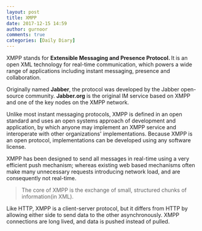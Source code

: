 ```yaml
---
layout: post
title: XMPP
date: 2017-12-15 14:59
author: gurnoor
comments: true
categories: [Daily Diary]
---
```

XMPP stands for <b>Extensible Messaging and Presence Protocol. </b>It<b> </b>is an open XML technology for real-time communication, which powers a wide range of applications including instant messaging, presence and collaboration.
<div class="page-content row"></div>
Originally named <b>Jabber</b>, the protocol was developed by the Jabber open-source community. <strong>Jabber.org</strong> is the original IM service based on XMPP and one of the key nodes on the XMPP network.

Unlike most instant messaging protocols, XMPP is defined in an open standard and uses an open systems approach of development and application, by which anyone may implement an XMPP service and interoperate with other organizations' implementations. Because XMPP is an open protocol, implementations can be developed using any software license.

XMPP has been designed to send all messages in real-time using a very efficient push mechanism; whereas existing web based mechanisms often make many unnecessary requests introducing network load, and are consequently not real-time.
<blockquote><span id="__w2_FwJXIOA_answer_content" class="inline_editor_value"><span class="ui_qtext_rendered_qtext">The core of XMPP is the exchange of small, structured chunks of information(in XML).</span></span></blockquote>
<span id="__w2_FwJXIOA_answer_content" class="inline_editor_value"><span class="ui_qtext_rendered_qtext">Like HTTP, XMPP is a client-server protocol, but it differs from HTTP by allowing either side to send data to the other asynchronously. </span></span><span id="__w2_FwJXIOA_answer_content" class="inline_editor_value"></span>XMPP connections are long lived, and data is pushed instead of pulled.

&nbsp;
